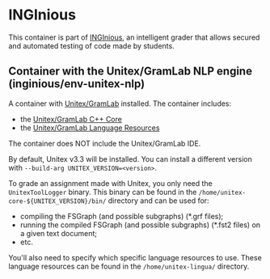 INGInious
=========

This container is part of [INGInious](https://github.com/UCL-INGI/INGInious), an intelligent grader that allows secured and automated testing of code made by students. 

Container with the Unitex/GramLab NLP engine (inginious/env-unitex-nlp)
---------------------------------------------------------------------------------

A container with [Unitex/GramLab](https://www.unitexgramlab.org) installed. The container includes:
- the [Unitex/GramLab C++ Core](https://github.com/UnitexGramLab/unitex-core)
- the [Unitex/GramLab Language Resources](https://github.com/UnitexGramLab/unitex-lingua)

The container does NOT include the Unitex/GramLab IDE.

By default, Unitex v3.3 will be installed. You can install a different version with `--build-arg UNITEX_VERSION=<version>`.

To grade an assignment made with Unitex, you only need the `UnitexToolLogger` binary. This binary can be found in the `/home/unitex-core-${UNITEX_VERSION}/bin/` directory and can be used for:
- compiling the FSGraph (and possible subgraphs) (*.grf files);
- running the compiled FSGraph (and possible subgraphs) (*.fst2 files) on a given text document;
- etc.

You'll also need to specify which specific language resources to use. These language resources can be found in the `/home/unitex-lingua/` directory.

